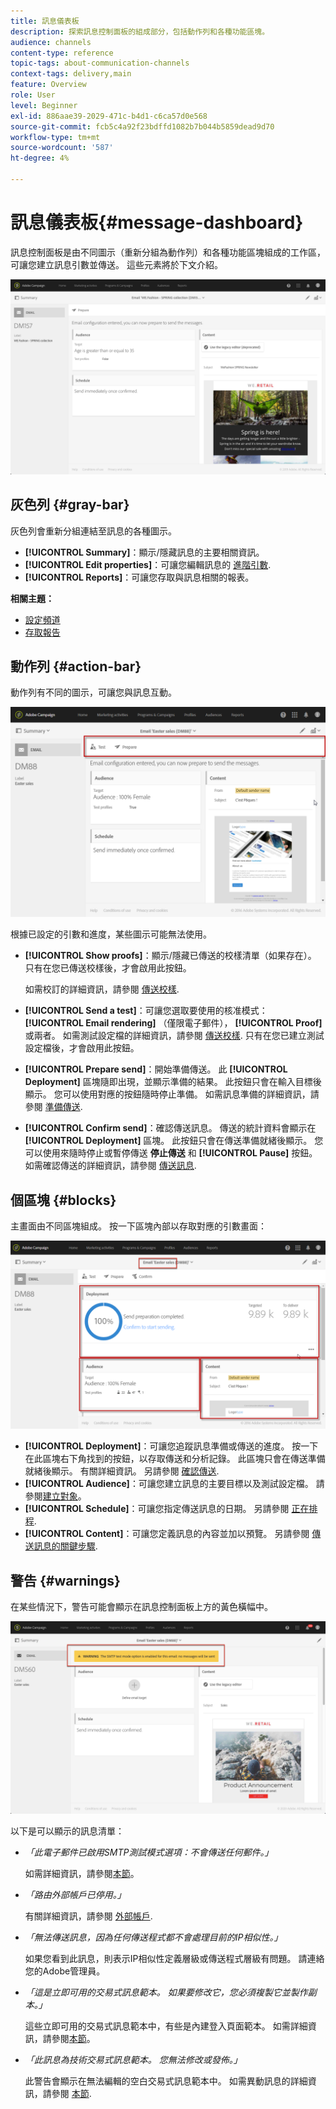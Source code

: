 ```yaml
---
title: 訊息儀表板
description: 探索訊息控制面板的組成部分，包括動作列和各種功能區塊。
audience: channels
content-type: reference
topic-tags: about-communication-channels
context-tags: delivery,main
feature: Overview
role: User
level: Beginner
exl-id: 886aae39-2029-471c-b4d1-c6ca57d0e568
source-git-commit: fcb5c4a92f23bdffd1082b7b044b5859dead9d70
workflow-type: tm+mt
source-wordcount: '587'
ht-degree: 4%

---
```


# 訊息儀表板{#message-dashboard}

訊息控制面板是由不同圖示（重新分組為動作列）和各種功能區塊組成的工作區，可讓您建立訊息引數並傳送。 這些元素將於下文介紹。

![](assets/delivery_dashboard_2.png)

## 灰色列 {#gray-bar}

灰色列會重新分組連結至訊息的各種圖示。

* **[!UICONTROL Summary]**：顯示/隱藏訊息的主要相關資訊。
* **[!UICONTROL Edit properties]**：可讓您編輯訊息的 [進階引數](../../administration/using/configuring-email-channel.md#list-of-email-properties).
* **[!UICONTROL Reports]**：可讓您存取與訊息相關的報表。

**相關主題：**

* [設定頻道](../../administration/using/about-channel-configuration.md)
* [存取報告](../../reporting/using/about-dynamic-reports.md)

## 動作列 {#action-bar}

動作列有不同的圖示，可讓您與訊息互動。

![](assets/delivery_dashboard_4.png)

根據已設定的引數和進度，某些圖示可能無法使用。

* **[!UICONTROL Show proofs]**：顯示/隱藏已傳送的校樣清單（如果存在）。 只有在您已傳送校樣後，才會啟用此按鈕。

  如需校訂的詳細資訊，請參閱 [傳送校樣](../../sending/using/sending-proofs.md).

* **[!UICONTROL Send a test]**：可讓您選取要使用的核准模式： **[!UICONTROL Email rendering]** （僅限電子郵件）， **[!UICONTROL Proof]** 或兩者。 如需測試設定檔的詳細資訊，請參閱 [傳送校樣](../../sending/using/sending-proofs.md). 只有在您已建立測試設定檔後，才會啟用此按鈕。

* **[!UICONTROL Prepare send]**：開始準備傳送。 此 **[!UICONTROL Deployment]** 區塊隨即出現，並顯示準備的結果。 此按鈕只會在輸入目標後顯示。 您可以使用對應的按鈕隨時停止準備。 如需訊息準備的詳細資訊，請參閱 [準備傳送](../../sending/using/preparing-the-send.md).

* **[!UICONTROL Confirm send]**：確認傳送訊息。 傳送的統計資料會顯示在 **[!UICONTROL Deployment]** 區塊。 此按鈕只會在傳送準備就緒後顯示。 您可以使用來隨時停止或暫停傳送 **停止傳送** 和 **[!UICONTROL Pause]** 按鈕。 如需確認傳送的詳細資訊，請參閱 [傳送訊息](../../sending/using/confirming-the-send.md).

## 個區塊 {#blocks}

主畫面由不同區塊組成。 按一下區塊內部以存取對應的引數畫面：

![](assets/delivery_dashboard_3.png)

* **[!UICONTROL Deployment]**：可讓您追蹤訊息準備或傳送的進度。 按一下在此區塊右下角找到的按鈕，以存取傳送和分析記錄。 此區塊只會在傳送準備就緒後顯示。 有關詳細資訊。 另請參閱 [確認傳送](../../sending/using/confirming-the-send.md).
* **[!UICONTROL Audience]**：可讓您建立訊息的主要目標以及測試設定檔。 請參閱[建立對象](../../audiences/using/creating-audiences.md)。
* **[!UICONTROL Schedule]**：可讓您指定傳送訊息的日期。 另請參閱 [正在排程](../../sending/using/about-scheduling-messages.md).
* **[!UICONTROL Content]**：可讓您定義訊息的內容並加以預覽。 另請參閱 [傳送訊息的關鍵步驟](../../channels/using/key-steps-to-send-a-message.md).

## 警告 {#warnings}

在某些情況下，警告可能會顯示在訊息控制面板上方的黃色橫幅中。

![](assets/delivery_dashboard_warnings.png)

以下是可以顯示的訊息清單：

* *「此電子郵件已啟用SMTP測試模式選項：不會傳送任何郵件。」*

  如需詳細資訊，請參閱[本節](../../administration/using/configuring-email-channel.md#smtp-test-mode)。

* *「路由外部帳戶已停用。」*

  有關詳細資訊，請參閱 [外部帳戶](../../administration/using/external-accounts.md).

* *「無法傳送訊息，因為任何傳送程式都不會處理目前的IP相似性。」*

  如果您看到此訊息，則表示IP相似性定義層級或傳送程式層級有問題。 請連絡您的Adobe管理員。

* *「這是立即可用的交易式訊息範本。 如果要修改它，您必須複製它並製作副本。」*

  這些立即可用的交易式訊息範本中，有些是內建登入頁面範本。 如需詳細資訊，請參閱[本節](../../channels/using/landing-page-templates.md)。

* *「此訊息為技術交易式訊息範本。 您無法修改或發佈。」*

  此警告會顯示在無法編輯的空白交易式訊息範本中。 如需異動訊息的詳細資訊，請參閱 [本節](../../channels/using/getting-started-with-transactional-msg.md).

